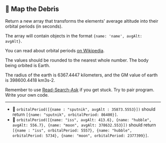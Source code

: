🚀 Map the Debris
-----------------

Return a new array that transforms the elements' average altitude into their orbital periods (in seconds).

The array will contain objects in the format `{name: 'name', avgAlt: avgAlt}`.

You can read about orbital periods [on Wikipedia](http://en.wikipedia.org/wiki/Orbital_period).

The values should be rounded to the nearest whole number. The body being orbited is Earth.

The radius of the earth is 6367.4447 kilometers, and the GM value of earth is 398600.4418 km3s\-2.

Remember to use [Read-Search-Ask](https://www.freecodecamp.org/forum/t/how-to-get-help-when-you-are-stuck-coding/19514) if you get stuck. Try to pair program. Write your own code.

* * *

*   🧪 `orbitalPeriod([{name : "sputnik", avgAlt : 35873.5553}])` should return `[{name: "sputnik", orbitalPeriod: 86400}]`.
*   🧪 `orbitalPeriod([{name: "iss", avgAlt: 413.6}, {name: "hubble", avgAlt: 556.7}, {name: "moon", avgAlt: 378632.553}])` should return `[{name : "iss", orbitalPeriod: 5557}, {name: "hubble", orbitalPeriod: 5734}, {name: "moon", orbitalPeriod: 2377399}]`.
